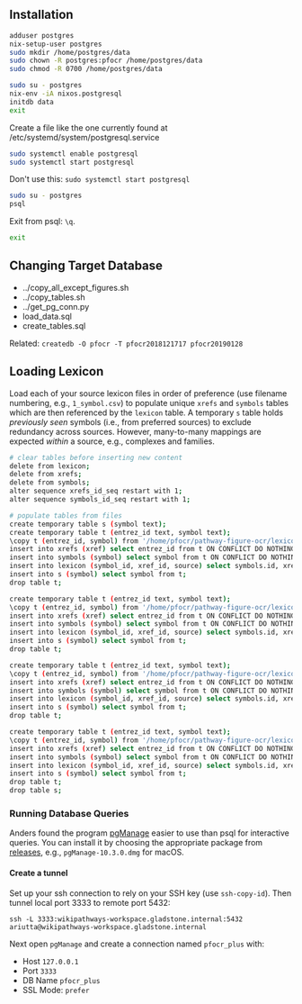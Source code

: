 ## Installation

```sh
adduser postgres
nix-setup-user postgres
sudo mkdir /home/postgres/data
sudo chown -R postgres:pfocr /home/postgres/data
sudo chmod -R 0700 /home/postgres/data
```

```sh
sudo su - postgres
nix-env -iA nixos.postgresql
initdb data
exit
```

Create a file like the one currently found at /etc/systemd/system/postgresql.service

```sh
sudo systemctl enable postgresql
sudo systemctl start postgresql
```

Don't use this: `sudo systemctl start postgresql`

```sh
sudo su - postgres
psql
```

Exit from psql: `\q`.

```sh
exit
```

## Changing Target Database

* ../copy_all_except_figures.sh
* ../copy_tables.sh
* ../get_pg_conn.py
* load_data.sql
* create_tables.sql

Related: `createdb -O pfocr -T pfocr2018121717 pfocr20190128`

## Loading Lexicon

Load each of your source lexicon files in order of preference (use filename numbering, e.g., `1_symbol.csv`) to populate unique `xrefs` and `symbols` tables which are then referenced by the `lexicon` table. A temporary `s` table holds _previously seen_ symbols (i.e., from preferred sources) to exclude redundancy across sources. However, many-to-many mappings are expected _within_ a source, e.g., complexes and families.

```sh
# clear tables before inserting new content
delete from lexicon;
delete from xrefs;
delete from symbols;
alter sequence xrefs_id_seq restart with 1;
alter sequence symbols_id_seq restart with 1;

# populate tables from files
create temporary table s (symbol text);
create temporary table t (entrez_id text, symbol text);
\copy t (entrez_id, symbol) from '/home/pfocr/pathway-figure-ocr/lexicon/1_symbol.csv' with (delimiter ',', format csv, header);
insert into xrefs (xref) select entrez_id from t ON CONFLICT DO NOTHING;
insert into symbols (symbol) select symbol from t ON CONFLICT DO NOTHING;
insert into lexicon (symbol_id, xref_id, source) select symbols.id, xrefs.id,'hgnc_symbol' from t inner join xrefs on xrefs.xref=t.entrez_id inner join symbols on symbols.symbol=t.symbol ON CONFLICT DO NOTHING;
insert into s (symbol) select symbol from t;
drop table t;

create temporary table t (entrez_id text, symbol text);
\copy t (entrez_id, symbol) from '/home/pfocr/pathway-figure-ocr/lexicon/2_bioentities.csv' with (delimiter ',', format csv, header);
insert into xrefs (xref) select entrez_id from t ON CONFLICT DO NOTHING;
insert into symbols (symbol) select symbol from t ON CONFLICT DO NOTHING;
insert into lexicon (symbol_id, xref_id, source) select symbols.id, xrefs.id,'bioentities_symbol' from t inner join xrefs on xrefs.xref=t.entrez_id inner join symbols on symbols.symbol=t.symbol where not exists (select 1 from s where t.symbol = s.symbol) ON CONFLICT DO NOTHING;
insert into s (symbol) select symbol from t;
drop table t;

create temporary table t (entrez_id text, symbol text);
\copy t (entrez_id, symbol) from '/home/pfocr/pathway-figure-ocr/lexicon/3_alias_symbol.csv' with (delimiter ',', format csv, header);
insert into xrefs (xref) select entrez_id from t ON CONFLICT DO NOTHING;
insert into symbols (symbol) select symbol from t ON CONFLICT DO NOTHING;
insert into lexicon (symbol_id, xref_id, source) select symbols.id, xrefs.id,'hgnc_alias_symbol' from t inner join xrefs on xrefs.xref=t.entrez_id inner join symbols on symbols.symbol=t.symbol where not exists (select 1 from s where t.symbol = s.symbol) ON CONFLICT DO NOTHING;
insert into s (symbol) select symbol from t;
drop table t;

create temporary table t (entrez_id text, symbol text);
\copy t (entrez_id, symbol) from '/home/pfocr/pathway-figure-ocr/lexicon/4_prev_symbol.csv' with (delimiter ',', format csv, header);
insert into xrefs (xref) select entrez_id from t ON CONFLICT DO NOTHING;
insert into symbols (symbol) select symbol from t ON CONFLICT DO NOTHING;
insert into lexicon (symbol_id, xref_id, source) select symbols.id, xrefs.id,'hgnc_prev_symbol' from t inner join xrefs on xrefs.xref=t.entrez_id inner join symbols on symbols.symbol=t.symbol where not exists (select 1 from s where t.symbol = s.symbol) ON CONFLICT DO NOTHING;
insert into s (symbol) select symbol from t;
drop table t;
drop table s;
```

### Running Database Queries

Anders found the program [pgManage](https://github.com/pgManage/pgManage) easier to use than psql for interactive queries. You can install it by choosing the appropriate package from [releases](https://github.com/pgManage/pgManage/releases), e.g., `pgManage-10.3.0.dmg` for macOS.

#### Create a tunnel

Set up your ssh connection to rely on your SSH key (use `ssh-copy-id`). Then tunnel local port 3333 to remote port 5432:

```
ssh -L 3333:wikipathways-workspace.gladstone.internal:5432 ariutta@wikipathways-workspace.gladstone.internal
```

Next open `pgManage` and create a connection named `pfocr_plus` with:

* Host `127.0.0.1`
* Port `3333`
* DB Name `pfocr_plus`
* SSL Mode: `prefer`
